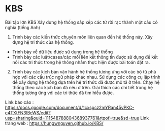 # KBS
Bài tập lớn KBS 
Xây dựng hệ thống sắp xếp các từ rời rạc thành một câu có nghĩa (tiếng Anh)
1. Trình bày các kiến thức chuyên môn liên quan đến hệ thống này. Xây dựng hệ tri thức của hệ thống.
- Trình bày về dữ liệu được sử dụng trong hệ thống
- Trình bày các luật/cases/các mối liên kết thông tin được sử dụng để kết nối các tri thức trong hệ thống nhằm thực hiện được bài toán đặt ra.
2. Trình bày các kịch bản vận hành hệ thống tương ứng với các bộ từ phù hợp với các cấu trúc ngữ pháp khác nhau.
Sử dụng các công cụ lập trình để xây dựng hệ thống dựa trên hệ tri thức đã được mô tả ở trên. Chạy hệ thống theo các kịch bản đã nêu ở trên. Giải thích các chi tiết trong hệ thống tương ứng với các tri thức đã tìm hiểu được.

Link báo cáo :
https://docs.google.com/document/d/1cxsgcz2mYRan45vPKC-c4TXtFN3IBeWS/edit?usp=sharing&ouid=111548788804368937761&rtpof=true&sd=true
Link trang web :
https://hungwnguyen.github.io/KBS/

